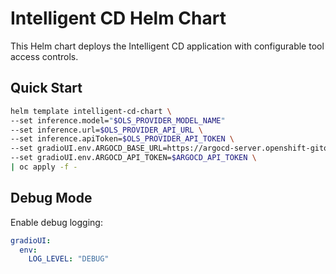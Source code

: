 # Intelligent CD Helm Chart

This Helm chart deploys the Intelligent CD application with configurable tool access controls.

## Quick Start

```bash
helm template intelligent-cd-chart \
--set inference.model="$OLS_PROVIDER_MODEL_NAME"
--set inference.url=$OLS_PROVIDER_API_URL \
--set inference.apiToken=$OLS_PROVIDER_API_TOKEN \
--set gradioUI.env.ARGOCD_BASE_URL=https://argocd-server.openshift-gitops:443 \
--set gradioUI.env.ARGOCD_API_TOKEN=$ARGOCD_API_TOKEN \
| oc apply -f -
```

## Debug Mode
Enable debug logging:
```yaml
gradioUI:
  env:
    LOG_LEVEL: "DEBUG"
```
